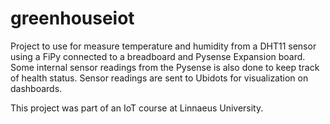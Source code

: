 # greenhouseiot

Project to use for measure temperature and humidity from a DHT11 sensor using a FiPy connected to a breadboard and Pysense Expansion board. Some internal sensor readings from the Pysense is also done to keep track of health status. Sensor readings are sent to Ubidots for visualization on dashboards.

This project was part of an IoT course at Linnaeus University.
